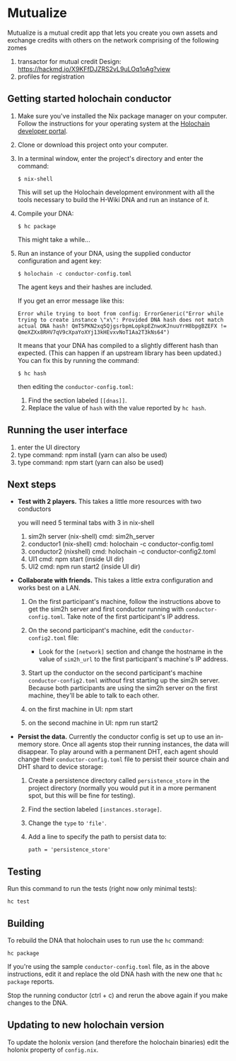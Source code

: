 # Mutualize

Mutualize is a mutual credit app that lets you create you own assets and exchange credits with others on the network
comprising of the following zomes
1. transactor for mutual credit  Design: https://hackmd.io/X9KFfDJZRS2vL9uLOq1oAg?view
2. profiles for registration


## Getting started holochain conductor


1. Make sure you've installed the Nix package manager on your computer. Follow the instructions for your operating system at the [Holochain developer portal](https://developer.holochain.org/docs/install/).

2. Clone or download this project onto your computer.

3. In a terminal window, enter the project's directory and enter the command:
    ```
    $ nix-shell
    ```
    This will set up the Holochain development environment with all the tools necessary to build the H-Wiki DNA and run an instance of it.

4. Compile your DNA:
    ```
    $ hc package
    ```
    This might take a while...

5. Run an instance of your DNA, using the supplied conductor configuration and agent key:
    ```
    $ holochain -c conductor-config.toml
    ```
    The agent keys and their hashes are included.


    If you get an error message like this:

    ```
    Error while trying to boot from config: ErrorGeneric("Error while trying to create instance \"x\": Provided DNA hash does not match actual DNA hash! QmT5PKN2xq5QjgsrbpmLopkpEZnwoKJnuuYrH8bpgBZEFX != QmeXZXx8RHV7qV9cXpaYoXYj13kHEvxvNoT1Aa2T3kNs64")
    ```

    It means that your DNA has compiled to a slightly different hash than expected. (This can happen if an upstream library has been updated.) You can fix this by running the command:

    ```
    $ hc hash
    ```

    then editing the `conductor-config.toml`:

    1. Find the section labeled `[[dnas]]`.
    2. Replace the value of `hash` with the value reported by `hc hash`.

## Running the user interface

1. enter the UI directory
2. type command: npm install (yarn can also be used)
3. type command: npm start (yarn can also be used)

## Next steps

* **Test with 2 players.** This takes a little more resources with two conductors

    you will need 5 terminal tabs with 3 in nix-shell
    1. sim2h server (nix-shell) cmd: sim2h_server
    2. conductor1 (nix-shell) cmd: holochain -c conductor-config.toml
    3. conductor2 (nixshell) cmd: holochain -c conductor-config2.toml
    4. UI1 cmd: npm start (inside UI dir)
    5. UI2 cmd: npm run start2 (inside UI dir)

* **Collaborate with friends.** This takes a little extra configuration and works best on a LAN.

    1. On the first participant's machine, follow the instructions above to get the sim2h server and first conductor running with `conductor-config.toml`. Take note of the first participant's IP address.
    2. On the second participant's machine, edit the `conductor-config2.toml` file:

        - Look for the `[network]` section and change the hostname in the value of `sim2h_url` to the first participant's machine's IP address.

    3. Start up the conductor on the second participant's machine `conductor-config2.toml` _without_ first starting up the sim2h server. Because both participants are using the sim2h server on the first machine, they'll be able to talk to each other.

    4. on the first machine in UI: npm start
    5. on the second machine in UI: npm run start2 

* **Persist the data.** Currently the conductor config is set up to use an in-memory store. Once all agents stop their running instances, the data will disappear. To play around with a permanent DHT, each agent should change their `conductor-config.toml` file to persist their source chain and DHT shard to device storage:

    1. Create a persistence directory called `persistence_store` in the project directory (normally you would put it in a more permanent spot, but this will be fine for testing).

    2. Find the section labeled `[instances.storage]`.

    3. Change the `type` to `'file'`.

    4. Add a line to specify the path to persist data to:

        ```
        path = 'persistence_store'
        ```

## Testing

Run this command to run the tests (right now only minimal tests):

```
hc test
```

## Building

To rebuild the DNA that holochain uses to run use the `hc` command:

```
hc package
```

If you're using the sample `conductor-config.toml` file, as in the above instructions, edit it and replace the old DNA hash with the new one that `hc package` reports.

Stop the running conductor (ctrl + c) and rerun the above again if you make changes to the DNA.

## Updating to new holochain version

To update the holonix version (and therefore the holochain binaries) edit the holonix property of `config.nix`.
